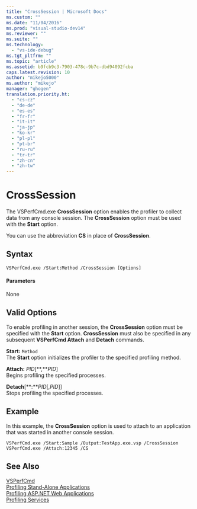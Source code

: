 ```yaml
---
title: "CrossSession | Microsoft Docs"
ms.custom: ""
ms.date: "11/04/2016"
ms.prod: "visual-studio-dev14"
ms.reviewer: ""
ms.suite: ""
ms.technology: 
  - "vs-ide-debug"
ms.tgt_pltfrm: ""
ms.topic: "article"
ms.assetid: b9fcb9c3-7903-478c-9b7c-dbd94092fcba
caps.latest.revision: 10
author: "mikejo5000"
ms.author: "mikejo"
manager: "ghogen"
translation.priority.ht: 
  - "cs-cz"
  - "de-de"
  - "es-es"
  - "fr-fr"
  - "it-it"
  - "ja-jp"
  - "ko-kr"
  - "pl-pl"
  - "pt-br"
  - "ru-ru"
  - "tr-tr"
  - "zh-cn"
  - "zh-tw"
---
```

# CrossSession
The VSPerfCmd.exe **CrossSession** option enables the profiler to collect data from any console session. The **CrossSession** option must be used with the **Start** option.  
  
 You can use the abbreviation **CS** in place of **CrossSession**.  
  
## Syntax  
  
```  
VSPerfCmd.exe /Start:Method /CrossSession [Options]  
```  
  
#### Parameters  
 None  
  
## Valid Options  
 To enable profiling in another session, the **CrossSession** option must be specified with the **Start** option. **CrossSession** must also be specified in any subsequent **VSPerfCmd Attach** and **Detach** commands.  
  
 **Start:** `Method`  
 The **Start** option initializes the profiler to the specified profiling method.  
  
 **Attach:** *PID*[**,***PID*]  
 Begins profiling the specified processes.  
  
 **Detach**[**:***PID*[,*PID*]]  
 Stops profiling the specified processes.  
  
## Example  
 In this example, the **CrossSession** option is used to attach to an application that was started in another console session.  
  
```  
VSPerfCmd.exe /Start:Sample /Output:TestApp.exe.vsp /CrossSession  
VSPerfCmd.exe /Attach:12345 /CS  
```  
  
## See Also  
 [VSPerfCmd](../profiling/vsperfcmd.md)   
 [Profiling Stand-Alone Applications](../profiling/command-line-profiling-of-stand-alone-applications.md)   
 [Profiling ASP.NET Web Applications](../profiling/command-line-profiling-of-aspnet-web-applications.md)   
 [Profiling Services](../profiling/command-line-profiling-of-services.md)